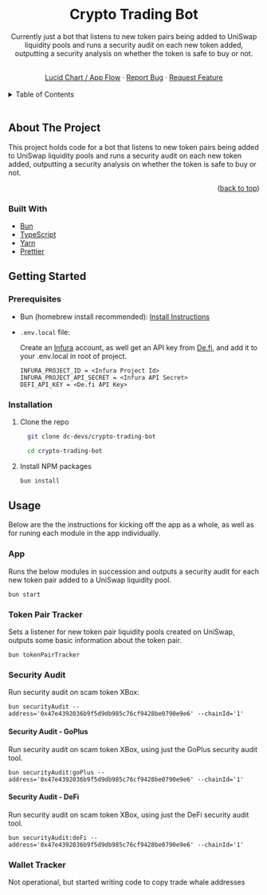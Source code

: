 <!-- README copied from https://raw.githubusercontent.com/othneildrew/Best-README-Template/master/README.md -->

<!-- PROJECT Header -->
<br />
<div align="center">
  <!-- PROJECT LOGO -->
  <!-- <a href="">
    <img src="" alt="Logo" width="419" height="128">
  </a> -->

  <h1 align="center">
	  Crypto Trading Bot
  </h1>
  <p align="center">
	Currently just a bot that listens to new token pairs being added to UniSwap liquidity pools and runs a security audit on each new token added, outputting a security analysis on whether the token is safe to buy or not.
  </p>
  <br />
  <a href="https://lucid.app/lucidchart/f3dc82d7-f3ab-4c91-9edb-26982da26ed2/edit?viewport_loc=14%2C-687%2C2219%2C1061%2C0_0&invitationId=inv_687e7557-94f1-4b49-9d4d-e9acef156e0c" target="_blank">Lucid Chart / App Flow</a>
  ·
  <a href="https://github.com/dc-devs/crypto-trading-bot/issues" target="_blank">Report Bug</a>
  ·
  <a href="https://github.com/dc-devs/crypto-trading-bot/issues" target="_blank">Request Feature</a>
</div>

<!-- TABLE OF CONTENTS -->
<br/>
<details>
  <summary>Table of Contents</summary>
  <ol>
    <li>
      <a href="#about-the-project">About The Project</a>
      <ul>
        <li><a href="#built-with">Built With</a></li>
      </ul>
    </li>
    <li>
      <a href="#getting-started">Getting Started</a>
      <ul>
        <li><a href="#prerequisites">Prerequisites</a></li>
        <li><a href="#installation">Installation</a></li>
      </ul>
    </li>
    <li><a href="#usage">Usage</a></li>
    <li><a href="#useful-links">Useful Links</a></li>
  </ol>
</details>
<br/>

<!-- ABOUT THE PROJECT -->

## About The Project

This project holds code for a bot that listens to new token pairs being added to UniSwap liquidity pools and runs a security audit on each new token added, outputting a security analysis on whether the token is safe to buy or not.

<p align="right">(<a href="#top">back to top</a>)</p>

### Built With

-   [Bun](https://bun.sh/)
-   [TypeScript](https://www.typescriptlang.org/)
-   [Yarn](https://yarnpkg.com/)
-   [Prettier](https://prettier.io/)

<!-- GETTING STARTED -->

## Getting Started

### Prerequisites

-   Bun (homebrew install recommended): [Install Instructions](https://bun.sh/docs/installation)

-   `.env.local` file:

    Create an [Infura](https://www.infura.io/) account, as well get an API key from [De.fi](de.fi), and add it to your .env.local in root of project.

    ```
    INFURA_PROJECT_ID = <Infura Project Id>
    INFURA_PROJECT_API_SECRET = <Infura API Secret>
    DEFI_API_KEY = <De.fi API Key>
    ```

### Installation

1.  Clone the repo
    ```sh
      git clone dc-devs/crypto-trading-bot
    ```

    ```sh
      cd crypto-trading-bot
    ```

2.  Install NPM packages
    ```sh
    bun install
    ```
<!-- Usage -->

## Usage
Below are the the instructions for kicking off the app as a whole, as well as for runing each module in the app individually.

### App
Runs the below modules in succession and outputs a security audit for each new token pair added to a UniSwap liquidity pool.

```
bun start
```

### Token Pair Tracker
Sets a listener for new token pair liquidity pools created on UniSwap, outputs some basic information about the token pair.

```
bun tokenPairTracker
```

### Security Audit
Run security audit on scam token XBox:

```
bun securityAudit --address='0x47e4392036b9f5d9db985c76cf9428be0790e9e6' --chainId='1'
```

#### Security Audit - GoPlus
Run security audit on scam token XBox, using just the GoPlus security audit tool.

```
bun securityAudit:goPlus --address='0x47e4392036b9f5d9db985c76cf9428be0790e9e6' --chainId='1'
```

#### Security Audit - DeFi
Run security audit on scam token XBox, using just the DeFi security audit tool.

```
bun securityAudit:deFi --address='0x47e4392036b9f5d9db985c76cf9428be0790e9e6' --chainId='1'
```

### Wallet Tracker
Not operational, but started writing code to copy trade whale addresses
